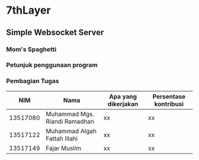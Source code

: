 # 7thLayer
## Simple Websocket Server

### Mom's Spaghetti
### Petunjuk penggunaan program






### Pembagian Tugas

| NIM | Nama | Apa yang dikerjakan | Persentase kontribusi |
| --- | --- | --- | --- |
| 13517080 | Muhammad Mgs. Riandi Ramadhan | xx | xx |
| 13517122 | Muhammad Algah Fattah Illahi | xx | xx |
| 13517149 | Fajar Muslim | xx | xx |

